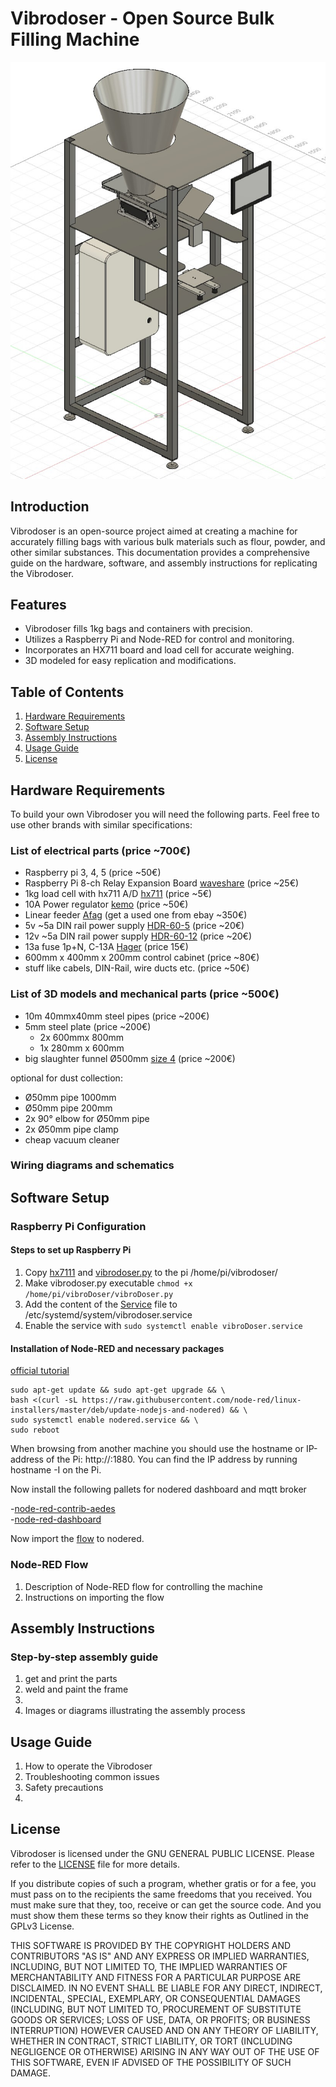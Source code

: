 # Vibrodoser - Open Source Bulk Filling Machine  

![Vibrodoser Machine](./docs/img/vibrodoserAssembly1.jpg)

## Introduction  

Vibrodoser is an open-source project aimed at creating a machine for accurately filling bags with various bulk materials such as flour, powder, and other similar substances. This documentation provides a comprehensive guide on the hardware, software, and assembly instructions for replicating the Vibrodoser.

## Features

- Vibrodoser fills 1kg bags and containers with precision.  
- Utilizes a Raspberry Pi and Node-RED for control and monitoring.
- Incorporates an HX711 board and load cell for accurate weighing.
- 3D modeled for easy replication and modifications.

## Table of Contents

1. [Hardware Requirements](#hardware-requirements)
2. [Software Setup](#software-setup)
3. [Assembly Instructions](#assembly-instructions)
4. [Usage Guide](#usage-guide)
5. [License](#license)

## Hardware Requirements

To build your own Vibrodoser you will need the following parts. Feel free to use other brands with similar specifications:

### List of electrical parts (price ~700€)

- Raspberry pi 3, 4, 5 (price ~50€)
- Raspberry Pi 8-ch Relay Expansion Board [waveshare](https://www.waveshare.com/rpi-relay-board-b.htm) (price ~25€)
- 1kg load cell with hx711 A/D [hx711](https://www.ebay.de/sch/i.html?_from=R40&_trksid=p2553889.m570.l1313&_nkw=hx+711+loadcell&_sacat=0) (price ~5€)
- 10A Power regulator [kemo](https://www.kemo-electronic.de/en/Transformer-Dimmer/M240-Power-Control-230-V-AC-10-A-Multifunction.php) (price ~50€)
- Linear feeder [Afag](https://www.afag.com/en/products/detail/linear-feeder-hlf-m-3.html) (get a used one from ebay ~350€)
- 5v ~5a DIN rail power supply [HDR-60-5](https://www.meanwell-web.com/en-gb/ac-dc-ultra-slim-din-rail-power-supply-input-range-hdr--60--5) (price ~20€)  
- 12v ~5a DIN rail power supply [HDR-60-12](https://www.meanwell-web.com/en-gb/ac-dc-ultra-slim-din-rail-power-supply-input-range-hdr--60--12) (price ~20€)  
- 13a fuse 1p+N, C-13A [Hager](https://www.hager.at/produktkatalog/energieverteilung-und-schutz-schaltgeraete/reiheneinbaugeraete/leitungsschutzschalter/ls-schalter-6ka/mcn513/19391.htm) (price 15€)
- 600mm x 400mm x 200mm control cabinet (price ~80€)
- stuff like cabels, DIN-Rail, wire ducts etc. (price ~50€)

### List of 3D models and mechanical parts (price ~500€)  

- 10m 40mmx40mm steel pipes (price ~200€)
- 5mm steel plate (price ~200€)  
    * 2x 600mmx 800mm
    * 1x 280mm x 600mm  
- big slaughter funnel Ø500mm [size 4](https://www.ebay.de/itm/145450569265?hash=item21dd878e31:g:K0YAAOSwKIpWEknz&amdata=enc%3AAQAIAAAA8IJstNXBvNsnDHynN1ARbeMmIM2RTDK0K0byh1Schn6cR55PfUV6%2FWkCOXgoQsoSMWsgQ46JCbTPhQQiFRqzUXaENnnVDTDB4YlJRSwsX2fy4cljnJNS2BWMqjffDGSFSRTXIC3v12NKAL6RtGeW3B3bXNU%2FtaW5GWBdDq65cdCbEL7cf7cpnC5TymgzmiPvzanPqKL3Xmk%2F1EjCQzifAWpVU6Qh51CCzLHAt4d8c%2BFCl1nhBx%2BNgaY3dKSdFdonyoupke8HrSbCEVxiSJ1mWzITPoJQdQEEFhZjgVUPE4u7JdISO1WimzrfNwvIGq4b3g%3D%3D%7Ctkp%3ABk9SR77R3-iYYw) (price ~200€)

optional for dust collection:

- Ø50mm pipe 1000mm  
- Ø50mm pipe 200mm  
- 2x 90° elbow for Ø50mm pipe
- 2x Ø50mm pipe clamp
- cheap vacuum cleaner

### Wiring diagrams and schematics

## Software Setup

### Raspberry Pi Configuration

#### Steps to set up Raspberry Pi

1. Copy [hx7111](hx711/hx711.py) and [vibrodoser.py](./hx711/vibroDoser.py) to the pi /home/pi/vibrodoser/
2. Make vibrodoser.py executable ```chmod +x /home/pi/vibroDoser/vibroDoser.py```  
3. Add the content of the [Service](./service/vibrodoser.service) file to /etc/systemd/system/vibrodoser.service
4. Enable the service  with ```sudo systemctl enable vibroDoser.service```

#### Installation of Node-RED and necessary packages

[official tutorial](https://nodered.org/docs/getting-started/raspberrypi)  

```console
sudo apt-get update && sudo apt-get upgrade && \
bash <(curl -sL https://raw.githubusercontent.com/node-red/linux-installers/master/deb/update-nodejs-and-nodered) && \
sudo systemctl enable nodered.service && \
sudo reboot
```

When browsing from another machine you should use the hostname or IP-address of the Pi: http://<hostname>:1880. You can find the IP address by running hostname -I on the Pi.  

Now install the following pallets for nodered dashboard and mqtt broker

-[node-red-contrib-aedes](https://flows.nodered.org/node/node-red-contrib-aedes)  
-[node-red-dashboard](https://flows.nodered.org/node/node-red-dashboard)  

Now import the [flow](./flow/flow.json) to nodered.

### Node-RED Flow

1. Description of Node-RED flow for controlling the machine
2. Instructions on importing the flow

## Assembly Instructions

### Step-by-step assembly guide

1. get and print the parts
2. weld and paint the frame
3.  
4. Images or diagrams illustrating the assembly process

## Usage Guide

1. How to operate the Vibrodoser
2. Troubleshooting common issues
3. Safety precautions
4.  

## License  

Vibrodoser is licensed under the GNU GENERAL PUBLIC LICENSE. Please refer to the [LICENSE](LICENSE) file for more details.

If you distribute copies of such a program, whether gratis or for a fee, you must pass on to the recipients the same freedoms that you received. You must make sure that they, too, receive or can get the source code. And you must show them these terms so they know their rights as Outlined in the GPLv3 License.

THIS SOFTWARE IS PROVIDED BY THE COPYRIGHT HOLDERS AND CONTRIBUTORS "AS IS" AND ANY EXPRESS OR IMPLIED WARRANTIES, INCLUDING, BUT NOT LIMITED TO, THE IMPLIED WARRANTIES OF MERCHANTABILITY AND FITNESS FOR A PARTICULAR PURPOSE ARE DISCLAIMED. IN NO EVENT SHALL BE LIABLE FOR ANY DIRECT, INDIRECT, INCIDENTAL, SPECIAL, EXEMPLARY, OR CONSEQUENTIAL DAMAGES (INCLUDING, BUT NOT LIMITED TO, PROCUREMENT OF SUBSTITUTE GOODS OR SERVICES; LOSS OF USE, DATA, OR PROFITS; OR BUSINESS INTERRUPTION) HOWEVER CAUSED AND ON ANY THEORY OF LIABILITY, WHETHER IN CONTRACT, STRICT LIABILITY, OR TORT (INCLUDING NEGLIGENCE OR OTHERWISE) ARISING IN ANY WAY OUT OF THE USE OF THIS SOFTWARE, EVEN IF ADVISED OF THE POSSIBILITY OF SUCH DAMAGE.  
